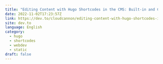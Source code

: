 ```yaml
---
title: "Editing Content with Hugo Shortcodes in the CMS: Built-in and Custom Shortcode Support"
date: 2022-11-02T17:23:57Z
link: https://dev.to/cloudcannon/editing-content-with-hugo-shortcodes-in-the-cms-built-in-and-custom-shortcode-support-5cn1?utm_medium=RSS&utm_source=news.12bit.vn
site: dev.to
language: English
category:
  - hugo
  - shortcodes
  - webdev
  - static
draft: false
---
```

